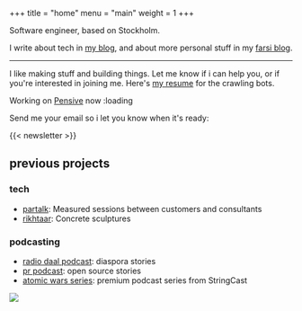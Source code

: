 +++
title = "home"
menu = "main"
weight = 1
+++

Software engineer, based on Stockholm.

I write about tech in [my blog](/blog), and about more personal stuff in my [farsi blog](https://fa.arashtaher.com/).

---

I like making stuff and building things. Let me know if i can help you, or if you're interested in joining me. Here's [my resume](/resume/arashtaher.html) for the crawling bots.

Working on [Pensive](https://getpensive.com) now :loading

Send me your email so i let you know when it's ready:

{{< newsletter >}}

## previous projects

### tech
- [partalk](https://github.com/arashThr/partalk/): Measured sessions between customers and consultants
- [rikhtaar](http://rikhtaar.ir/): Concrete sculptures

### podcasting
- [radio daal podcast](https://radiodaal.ir/): diaspora stories
- [pr podcast](https://arashthr.github.io/prpodcast-website/): open source stories
- [atomic wars series](https://soundcloud.com/atomicwarseries): premium podcast series from StringCast

![](/images/daal.jpg)
